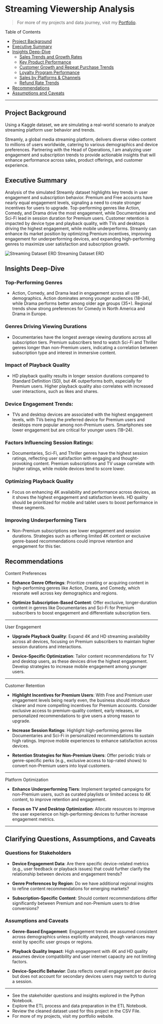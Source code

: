 # Streaming Viewership Analysis

> For more of my projects and data journey, visit my [Portfolio](https://joshuastewart.tech/).

Table of Contents

- [Project Background](#project-background)
- [Executive Summary](#executive-summary)
- [Insights Deep-Dive](#insights-deep-dive)
    - [Sales Trends and Growth Rates](#sales-trends-and-growth-rates)
    - [Key Product Performance](#key-product-performance)
    - [Customer Growth and Repeat Purchase Trends](#customer-growth-and-repeat-purchase-trends)
    - [Loyalty Program Performance](#loyalty-program-performance)
    - [Sales by Platforms & Channels](#sales-by-platforms--channels)
    - [Refund Rate Trends](#refund-rate-trends)
- [Recommendations](#recommendations)
- [Assumptions and Caveats](#assumptions-and-caveats)

***

## Project Background

Using a Kaggle dataset, we are simulating a real-world scenario to analyze streaming platform user behavior and trends.

Streamly, a global media streaming platform, delivers diverse video content to millions of users worldwide, catering to various demographics and device preferences. Partnering with the Head of Operations, I am analyzing user engagement and subscription trends to provide actionable insights that will enhance performance across sales, product offerings, and customer experience.

## Executive Summary

Analysis of the simulated Streamly dataset highlights key trends in user engagement and subscription behavior. Premium and Free accounts have nearly equal engagement levels, signaling a need to create stronger incentives for users to upgrade. Top-performing genres like Action, Comedy, and Drama drive the most engagement, while Documentaries and Sci-Fi lead in session duration for Premium users. Customer retention is impacted by device type and playback quality, with TVs and desktops driving the highest engagement, while mobile underperforms. Streamly can enhance its market position by optimizing Premium incentives, improving engagement for underperforming devices, and expanding high-performing genres to maximize user satisfaction and subscription growth.

![Streaming Dataset ERD](Streaming_Viewership_Analysis/Visualizations/Streaming_ERD.webp)
Streaming Dataset ERD

## Insights Deep-Dive

### Top-Performing Genres

- Action, Comedy, and Drama lead in engagement across all user demographics. Action dominates among younger audiences (18–34), while Drama performs better among older age groups (35+). Regional trends show strong preferences for Comedy in North America and Drama in Europe.


### Genres Driving Viewing Durations

- Documentaries have the longest average viewing durations across all subscription tiers. Premium subscribers tend to watch Sci-Fi and Thriller genres longer than non-Premium users, indicating a correlation between subscription type and interest in immersive content.


### Impact of Playback Quality

- HD playback quality results in longer session durations compared to Standard Definition (SD), but 4K outperforms both, especially for Premium users. Higher playback quality also correlates with increased user interactions, such as likes and shares.


### Device Engagement Trends:

- TVs and desktop devices are associated with the highest engagement levels, with TVs being the preferred device for Premium users and desktops more popular among non-Premium users. Smartphones see lower engagement but are critical for younger users (18–24).


### Factors Influencing Session Ratings:

- Documentaries, Sci-Fi, and Thriller genres have the highest session ratings, reflecting user satisfaction with engaging and thought-provoking content. Premium subscriptions and TV usage correlate with higher ratings, while mobile devices tend to score lower.




### Optimizing Playback Quality

- Focus on enhancing 4K availability and performance across devices, as it shows the highest engagement and satisfaction levels. HD quality should be prioritized for mobile and tablet users to boost performance in these segments.

### Improving Underperforming Tiers
- Non-Premium subscriptions see lower engagement and session durations. Strategies such as offering limited 4K content or exclusive genre-based recommendations could improve retention and engagement for this tier.


## Recommendations

Content Preferences

- **Enhance Genre Offerings**: Prioritize creating or acquiring content in high-performing genres like Action, Drama, and Comedy, which resonate well across key demographics and regions.

- **Optimize Subscription-Based Content**: Offer exclusive, longer-duration content in genres like Documentaries and Sci-Fi for Premium subscribers to boost engagement and differentiate subscription tiers.

***

User Engagement

- **Upgrade Playback Quality**: Expand 4K and HD streaming availability across all devices, focusing on Premium subscribers to maintain higher session durations and interactions.

- **Device-Specific Optimization**: Tailor content recommendations for TV and desktop users, as these devices drive the highest engagement. Develop strategies to increase mobile engagement among younger users.

***

Customer Retention

- **Highlight Incentives for Premium Users**: With Free and Premium user engagement levels being nearly even, the business should introduce clearer and more compelling incentives for Premium accounts. Consider exclusive access to premium-quality content, early releases, or personalized recommendations to give users a strong reason to upgrade.

- **Increase Session Ratings**: Highlight high-performing genres like Documentaries and Sci-Fi in personalized recommendations to sustain high ratings. Improve mobile experiences to enhance satisfaction across devices.

- **Retention Strategies for Non-Premium Users**: Offer periodic trials or genre-specific perks (e.g., exclusive access to top-rated shows) to convert non-Premium users into loyal customers.

***

Platform Optimization

- **Enhance Underperforming Tiers**: Implement targeted campaigns for non-Premium users, such as curated playlists or limited access to 4K content, to improve retention and engagement.

- **Focus on TV and Desktop Optimization**: Allocate resources to improve the user experience on high-performing devices to further increase engagement metrics.

***


## Clarifying Questions, Assumptions, and Caveats

### Questions for Stakeholders

- **Device Engagement Data**: Are there specific device-related metrics (e.g., user feedback or playback issues) that could further clarify the relationship between devices and engagement trends?

- **Genre Preferences by Region**: Do we have additional regional insights to refine content recommendations for emerging markets?

- **Subscription-Specific Content**: Should content recommendations differ significantly between Premium and non-Premium users to drive conversions?

### Assumptions and Caveats

- **Genre-Based Engagement**: Engagement trends are assumed consistent across demographics unless explicitly analyzed, though variances may exist by specific user groups or regions.

- **Playback Quality Impact**: High engagement with 4K and HD quality assumes device compatibility and user internet capacity are not limiting factors.

- **Device-Specific Behavior**: Data reflects overall engagement per device but does not account for secondary devices users may switch to during a session.

***

- See the stakeholder questions and insights explored in the Python Notebook.
- Explore the ETL process and data preparation in the ETL Notebook.
- Review the cleaned dataset used for this project in the CSV File.
- For more of my projects, visit my portfolio website.
